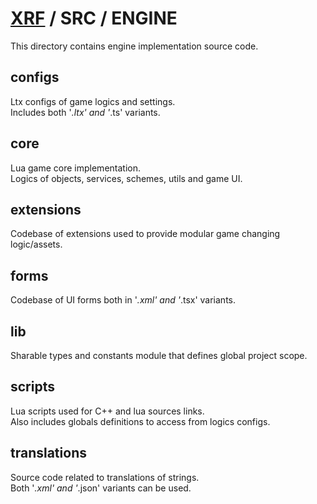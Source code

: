 # [XRF](../../) / SRC / ENGINE

This directory contains engine implementation source code.

## configs

Ltx configs of game logics and settings. <br/>
Includes both '_.ltx' and '_.ts' variants.

## core

Lua game core implementation. <br/>
Logics of objects, services, schemes, utils and game UI.

## extensions

Codebase of extensions used to provide modular game changing logic/assets. <br/>

## forms

Codebase of UI forms both in '_.xml' and '_.tsx' variants.

## lib

Sharable types and constants module that defines global project scope.

## scripts

Lua scripts used for C++ and lua sources links. <br/>
Also includes globals definitions to access from logics configs.

## translations

Source code related to translations of strings. <br/>
Both '_.xml' and '_.json' variants can be used.
